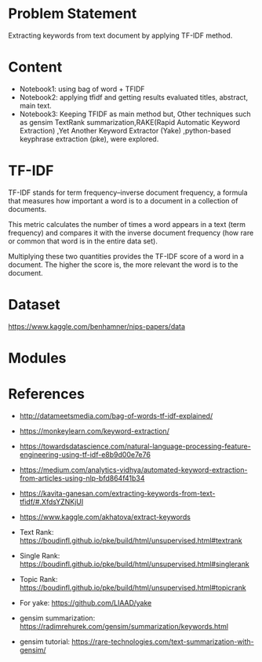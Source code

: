 # Problem Statement

Extracting keywords from text document by applying TF-IDF method.

# Content

- Notebook1: using bag of word + TFIDF
- Notebook2: applying tfidf and getting results evaluated titles, abstract, main text.
- Notebook3: Keeping TFIDF as main method but, Other techniques such as gensim TextRank summarization,RAKE(Rapid Automatic Keyword Extraction) ,Yet Another Keyword Extractor (Yake) ,python-based keyphrase extraction (pke), were explored.

# TF-IDF

TF-IDF stands for term frequency–inverse document frequency, a formula that measures how important a word is to a document in a collection of documents.

This metric calculates the number of times a word appears in a text (term frequency) and compares it with the inverse document frequency (how rare or common that word is in the entire data set).

Multiplying these two quantities provides the TF-IDF score of a word in a document. The higher the score is, the more relevant the word is to the document.

# Dataset

https://www.kaggle.com/benhamner/nips-papers/data

# Modules

# References

- http://datameetsmedia.com/bag-of-words-tf-idf-explained/

- https://monkeylearn.com/keyword-extraction/

- https://towardsdatascience.com/natural-language-processing-feature-engineering-using-tf-idf-e8b9d00e7e76

- https://medium.com/analytics-vidhya/automated-keyword-extraction-from-articles-using-nlp-bfd864f41b34

- https://kavita-ganesan.com/extracting-keywords-from-text-tfidf/#.XfdsYZNKjUI

- https://www.kaggle.com/akhatova/extract-keywords

- Text Rank: https://boudinfl.github.io/pke/build/html/unsupervised.html#textrank

- Single Rank: https://boudinfl.github.io/pke/build/html/unsupervised.html#singlerank

- Topic Rank: https://boudinfl.github.io/pke/build/html/unsupervised.html#topicrank

- For yake: https://github.com/LIAAD/yake

- gensim summarization: https://radimrehurek.com/gensim/summarization/keywords.html

- gensim tutorial: https://rare-technologies.com/text-summarization-with-gensim/
